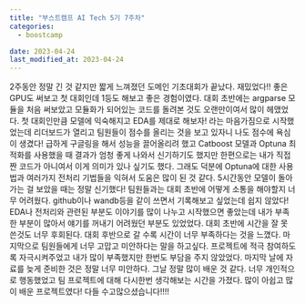 ```yaml
---
title: "부스트캠프 AI Tech 5기 7주차"
categories:
  - boostcamp

date: 2023-04-24
last_modified_at: 2023-04-24
---
```


2주동안 정말 긴 것 같지만 짧게 느껴졌던 도메인 기초대회가 끝났다.
재밌었다!! 좋은 GPU도 써보고 첫 대회인데 1등도 해보고 좋은 경험이였다.
대회 초반에는 argparse 모듈을 처음 써보았고 모듈화가 되어있는 코드를 돌려본 것도 오랜만이여서 많이 헤맸었다. 첫 대회인만큼 모델에 익숙해지고 EDA를 제대로 해보자! 라는 마음가짐으로 시작했었는데 리더보드가 열리고 팀원들이 점수를 올리는 것을 보고 있자니 나도 점수에 욕심이 생겼다!
급하게 구글링을 해서 성능을 끌어올리려 했고 Catboost 모델과 Optuna 최적화를 사용했을 때 결과가 엄청 좋게 나와서 신기하기도 했지만 한편으로는 내가 직접 짠 코드가 아니여서 이게 의미가 있나 싶기도 했다. 그래도 덕분에 Optuna에 대한 사용법과 여러가지 전처리 기법들을 익혀서 도움은 많이 된 것 같다. 5시간동안 모델이 돌아가는 걸 보았을 때는 정말 신기했다!
팀원들과는 대회 초반에 어떻게 소통을 해야할지 너무 어려웠다. github이나 wandb등을 같이 쓰면서 기록해보고 싶었는데 쉽지 않았다! EDA나 전처리와 관련된 부분도 이야기를 많이 나누고 시작했으면 좋았는데 내가 부족한 부분이 많아서 얘기를 꺼내기 어려웠던 부분도 있었었다.
대회 초반에 시간을 잘 못 쓴것도 너무 후회된다. 대회 후반으로 갈 수록 시간이 너무 부족하다는 것을 느꼈다.
마지막으로 팀원들에게 너무 고맙고 미안하다는 말을 하고싶다. 프로젝트에 적극 참여하도록 자극시켜주었고 내가 많이 부족했지만 한번도 부담을 주지 않았었다. 마지막 날에 자료를 늦게 준비한 것은 정말 너무 미안하다. 그날 정말 많이 배운 것 같다. 너무 개인적으로 행동했었고 팀 프로젝트에 대해 다시한번 생각해보는 시간을 가졌다.
많이 아쉽고 많이 배운 프로젝트였다! 다들 수고많으셨습니다!!!!
